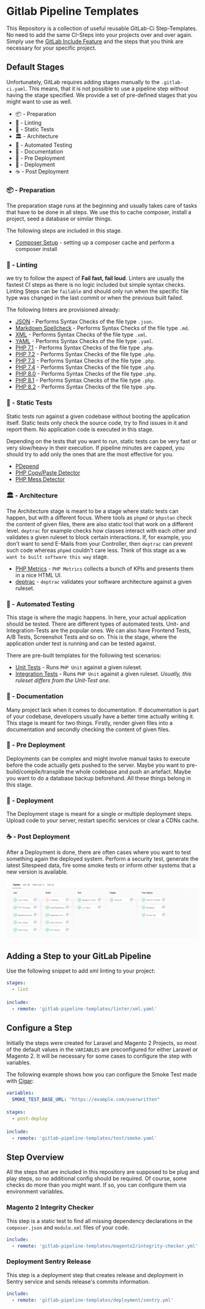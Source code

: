 # Gitlab Pipeline Templates

This Repository is a collection of useful reusable GitLab-Ci Step-Templates. No need to add the same CI-Steps into your 
projects over and over again. Simply use the 
[GitLab Include Feature](https://docs.gitlab.com/ee/ci/yaml/README.html#include) and the steps that you think are 
necessary for your specific project.

## Default Stages

Unfortunately, GitLab requires adding stages manually to the `.gitlab-ci.yaml`. This means, that it is not possible to 
use a pipeline step without having the stage specified. We provide a set of pre-defined stages that you might want to 
use as well.

- 📦 - Preparation
- 🌈 - Linting
- 🏰 - Static Tests
- 🏛 - Architecture
- 🦄 - Automated Testing
- 📄 - Documentation
- 🧱 - Pre Deployment
- 🚀 - Deployment
- ☕️ - Post Deployment

### 📦 - Preparation

The preparation stage runs at the beginning and usually takes care of tasks that have to be done in all steps. We use 
this to cache composer, install a project, seed a database or similar things.

The following steps are included in this stage.

- [Composer Setup](/preperation/composer.yml) - setting up a composer cache and perform a composer install

### 🌈 - Linting

we try to follow the aspect of **Fail fast, fail loud**. Linters are usually the fastest CI steps as there is no logic 
included but simple syntax checks. Linting Steps can be `failable` and should only run when the specific file type was
changed in the last commit or when the previous built failed.

The following linters are provisioned already:

- [JSON](/linter/json.yaml) - Performs Syntax Checks of the file type `.json`.
- [Markdown Spellcheck](/linter/markdown_spellcheck.yaml) - Performs Syntax Checks of the file type `.md`.
- [XML](/linter/xml.yaml) - Performs Syntax Checks of the file type `.xml`.
- [YAML](/linter/yaml.yaml) - Performs Syntax Checks of the file type `.yaml`.
- [PHP 7.1](/linter/php7.1.yaml) - Performs Syntax Checks of the file type `.php`.
- [PHP 7.2](/linter/php7.2.yaml) - Performs Syntax Checks of the file type `.php`.
- [PHP 7.3](/linter/php7.3.yaml) - Performs Syntax Checks of the file type `.php`.
- [PHP 7.4](/linter/php7.4.yaml) - Performs Syntax Checks of the file type `.php`.
- [PHP 8.0](/linter/php8.0.yaml) - Performs Syntax Checks of the file type `.php`.
- [PHP 8.1](/linter/php8.1.yaml) - Performs Syntax Checks of the file type `.php`.
- [PHP 8.2](/linter/php8.2.yaml) - Performs Syntax Checks of the file type `.php`.

### 🏰 - Static Tests

Static tests run against a given codebase without booting the application itself. Static tests only check the source 
code, try to find issues in it and report them. No application code is executed in this stage.

Depending on the tests that you want to run, static tests can be very fast or very slow/heavy in their execution. If
pipeline minutes are capped, you should try to add only the ones that are the most effective for you. 

- [PDepend](/static/pdepend.yaml)
- [PHP Copy/Paste Detector](/static/phpcpd.yaml)
- [PHP Mess Detector](/static/phpmd.yaml)

### 🏛 - Architecture

The Architecture stage is meant to be a stage where static tests can happen, but with a different focus. Where tools as
`phpmd` or `phpstan` check the content of given files, there are also static tool that work on a different level. 
`deptrac` for example checks how classes interact with each other and validates a given ruleset to block certain 
interactions. If, for example, you don't want to send E-Mails from your Controller, then `deptrac` can prevent such code
whereas `phpmd` couldn't care less. Think of this stage as a `We want to built software this way` stage.

- [PHP Metrics](/static/phpmetrics.yaml) - `PHP Metrics` collects a bunch of KPIs and presents them in a nice HTML UI.
- [deptrac](/architecture/deptrac.yaml) - `deptrac` validates your software architecture against a given ruleset.

### 🦄 - Automated Testing

This stage is where the magic happens. In here, your actual application should be tested. There are different types of 
automated tests. Unit- and Integration-Tests are the popular ones. We can also have Frontend Tests, A/B Tests, 
Screenshot Tests and so on. This is the stage, where the application under test is running and can be tested against.

There are pre-built templates for the following test scenarios:

- [Unit Tests]() - Runs `PHP Unit` against a given ruleset.
- [Integration Tests]() - Runs `PHP Unit` against a given ruleset. _Usually, this ruleset differs from the Unit-Test one._

### 📄 - Documentation

Many project lack when it comes to documentation. If documentation is part of your codebase, developers usually have a
better time actually writing it. This stage is meant for two things. Firstly, render given files into a documentation 
and secondly checking the content of given files. 

### 🧱 - Pre Deployment

Deployments can be complex and might involve manual tasks to execute before the code actually gets pushed to the server.
Maybe you want to pre-build/compile/transpile the whole codebase and push an artefact. Maybe you want to do a database
backup beforehand. All these things belong in this stage.

### 🚀 - Deployment

The Deployment stage is meant for a single or multiple deployment steps. Upload code to your server, restart specific
services or clear a CDNs cache.

### ☕️ - Post Deployment

After a Deployment is done, there are often cases where you want to test something again the deployed system. Perform a 
security test, generate the latest Sitespeed data, fire some smoke tests or inform other systems that a new version is 
available.

![Pipeline Preview](/assets/PipelinePreview.png)

## Adding a Step to your GitLab Pipeline

Use the following snippet to add xml linting to your project:

```yaml
stages:
  - lint

include:
  - remote: 'gitlab-pipeline-templates/linter/xml.yaml'
```

## Configure a Step

Initially the steps were created for Laravel and Magento 2 Projects, so most of the default values in the `VARIABLES` are preconfigured for either Laravel or Magento 2. 
It will be necessary for some cases to configure the step with variables. 

The following example shows how you can configure the Smoke Test made with [Cigar](https://github.com/Brunty/cigar): 

```yaml
variables:
  SMOKE_TEST_BASE_URL: "https://example.com/overwritten"

stages:
  - post-deploy

include:
  - remote: 'gitlab-pipeline-templates/test/smoke.yaml'
```
 
## Step Overview

All the steps that are included in this repository are supposed to be plug and play steps, so no additional config should be required. Of course, some checks do more than you might want. If so, you can configure them via environment variables. 

### Magento 2 Integrity Checker

This step is a static test to find all missing dependency declarations in the `composer.json` and `module.xml` files of your code.

```yaml
include:
  - remote: 'gitlab-pipeline-templates/magento2/integrity-checker.yml'
```

### Deployment Sentry Release

This step is a deployment step that creates release and deployment in Sentry service and sends release's commits information.

```yaml
include:
  - remote: 'gitlab-pipeline-templates/deployment/sentry.yml'
```

